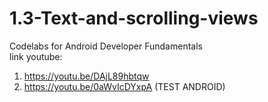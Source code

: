 # 1.3-Text-and-scrolling-views
Codelabs for Android Developer Fundamentals <br>
link youtube:
1. https://youtu.be/DAjL89hbtqw
2. https://youtu.be/0aWvIcDYxpA (TEST ANDROID)
